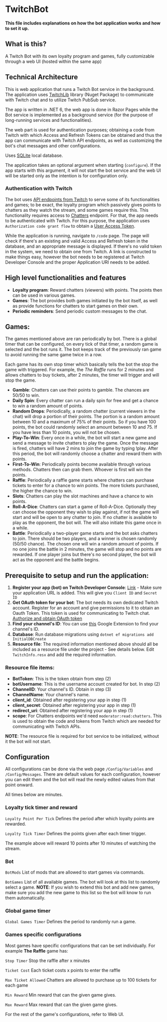 # TwitchBot
**This file includes explanations on how the bot application works and how to set it up.**

## What is this?
A Twitch Bot with its own loyalty program and games, fully customizable through a web UI (hosted within the same app)

## Technical Architecture
This is web application that runs a Twitch Bot service in the background. The application uses [TwitchLib](https://github.com/TwitchLib/TwitchLib) library (Nuget Package) to communicate with Twitch chat and to utilize Twitch PubSub service. 

The app is written in .NET 6, the web app is done in Razor Pages while the Bot service is implemented as a background service (for the purpose of long-running services and functionalities).

The web part is used for authentication purposes; obtaining a code from Twitch with which Access and Refresh Tokens can be obtained and thus the app can communicate with Twitch API endpoints, as well as customizing the bot's chat messages and other configurations.

Uses [SQLite](https://sqlite.org/) local database.

The application takes an optional argument when starting (`configure`). If the app starts with this argument, it will not start the bot service and the web UI will be started only as the intention is for configuration only.

### Authentication with Twitch
The bot uses [API endpoints from Twitch](https://dev.twitch.tv/docs/api/reference/) to serve some of its functionalities and games; to be exact, the loyalty program which passively gives points to chatters as they watch the stream, and some games require this. This functionality requires access to [Chatters](https://dev.twitch.tv/docs/api/reference/#get-chatters) endpoint.
For that, the app needs to be authenticated with Twitch.
For this purpose, the application uses `Authorization code grant flow` to obtain a [User Access Token](https://dev.twitch.tv/docs/authentication/#user-access-tokens).

While the application is running, navigate to `/code` page. The page will check if there's an existing and valid Access and Refresh token in the database, and an appropriate message is displayed. 
If there's no valid token in the system, we need to obtain one from Twitch. A link is constructed to make things easy, however the bot needs to be registered at Twitch Developer Console and the proper Application URI needs to be added.


## High level functionalities and features
- **Loyalty program**: Reward chatters (viewers) with points. The points then can be used in various games.
- **Games**: The bot provides both games initiated by the bot itself, as well as provide functions for chatters to start games on their own.
- **Periodic reminders**: Send periodic custom messages to the chat.

## Games:
The games mentioned above are ran periodically by bot. There is a global timer that can be configured, on every tick of that timer, a random game is selected and the bot runs it. The bot keeps track of the previously ran game to avoid running the same game twice in a row.

Each game has its own stop timer which basically tells the bot the stop the game with triggered. For example, the *The Raffle* runs for 2 minutes and allows chatters to buy tickets, after 2 minutes, the timer will trigger and will stop the game.

- **Gamble**: Chatters can use their points to gamble. The chances are 50/50 to win.
- **Daily Spin**: Every chatter can run a daily spin for free and get a chance to win a random amount of points.
- **Random Drops**: Periodically, a random chatter (current viewers in the chat) will drop a portion of their points. The portion is a random amount between 10 and a maximum of 75% of their points. So if you have 100 points, the bot could randomly select an amount between 10 and 75. If you have less than 10 points, you will not be chosen.
- **Play-To-Win**: Every once in a while, the bot will start a new game and send a message to invite chatters to play the game. Once the message is fired, chatters will have 2 mins to join the game by typing !play. After this period, the bot will randomly choose a chatter and reward them with points.
- **First-To-Win**: Periodically points become available through various methods. Chatters then can grab them. Whoever is first will win the points.
- **Raffle**: Periodically a raffle game starts where chatters can purchase tickets to enter for a chance to win points. The more tickets purchased, the higher the chance to win.
- **Slots**: Chatters can play the slot machines and have a chance to win points.
- **Roll-A-Dice**: Chatters can start a game of Roll-A-Dice. Optionally they can choose the opponent they wish to play against, if not the game will start and will be open to any chatter to join. If no chatter is available to play as the opponent, the bot will. The will also initiate this game once in a while.
- **Battle**: Periodically a two-player game  starts and the bot asks chatters to join. There should be two players, and a winner is chosen randomly (50/50 chance). The chosen one will win a random amount of points.
If no one joins the battle in 2 minutes, the game will stop and no points are rewarded. If one player joins but there's no second player, the bot will act as the opponent and the battle begins.

## Prerequisite to setup and run the application:
1. **Register your app (bot) on Twitch Developer Console**: [Link](https://dev.twitch.tv/docs/authentication/register-app/) - Make sure your application URL is added. This will give you `Client ID` and `Secret ID`
2. **Get OAuth token for your bot**: The bot needs its own dedicated Twitch account. Register for an account and give permissions to it to obtain an Oauth Token. This token is used for communicating to Twitch chat. [Authorize and obtain OAuth token](https://twitchapps.com/tmi/)
3. **Find your channel's ID**: You can use [this]( https://chrome.google.com/webstore/detail/twitch-username-and-user/laonpoebfalkjijglbjbnkfndibbcoon) Google Extension to find your channel's ID.
4. **Database**: Run database migrations using `dotnet ef migrations add InitialDBCreate`
5. **Resource file**: The required information mentioned above should all be included as a resource file under the project - See details below. Edit `TwitchInfo.resx` and add the required information.

### Resource file items:
- **BotToken**: This is the token obtain from step (2)
- **botUsername**: This is the username account created for bot. In step (2)
- **ChannelID**: Your channel's ID. Obtain in step (3)
- **ChannelName**: Your channel's name.
- **client_id**: Obtained after registering your app in step (1)
- **client_secret**: Obtained after registering your app in step (1)
- **redirect_uri**: Obtained after registering your app in step (1)
- **scope**: For Chatters endpoints we'd need `moderator:read:chatters`. This is used to obtain the code and tokens from Twitch which are needed for communicating with Twitch APIs.

**NOTE**: The resource file is required for bot service to be initialized, without it the bot will not start.

## Configuration
All configurations can be done via the web page `/Config/Variables` and `/Config/Messages`.
There are default values for each configuration, however you can edit them and the bot will read the newly edited values from that point onward.

All times below are minutes.
### Loyalty tick timer and reward 
`Loyalty Point Per Tick` Defines the period after which loyalty points are rewarded.

`Loyalty Tick Timer` Defines the points given after each timer trigger.

The example above will reward 10 points after 10 minutes of watching the stream.

### Bot
`BotMods` List of mods that are allowed to start games via commands.

`BotGames` List of all available games. The bot will look at this list to randomly select a game. 
**NOTE**: If you wish to extend this bot and add new games, make sure you add the new game to this list so the bot will know to run them automatically.

### Global game timer
`Global Games Timer` Defines the period to randomly run a game.

### Games specific configurations
Most games have specific configurations that can be set individually. For example **The Raffle** game has:
  
`Stop Timer` Stop the raffle after x minutes

`Ticket Cost` Each ticket costs x points to enter the raffle

`Max Ticket Allowed` Chatters are allowed to purchase up to 100 tickets for each game

`Min Reward` Min reward that can the given game gives.

`Max Reward` Max reward that can the given game gives.

For the rest of the game's configurations, refer to Web UI.

